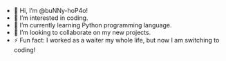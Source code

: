 - 👋 Hi, I’m @buNNy-hoP4o!
- 👀 I’m interested in coding.
- 🌱 I’m currently learning Python programming language.
- 💞️ I’m looking to collaborate on my new projects.
- ⚡ Fun fact: I worked as a waiter my whole life, but now I am switching to coding!

<!---
buNNy-hoP4o/buNNy-hoP4o is a ✨ special ✨ repository because its `README.md` (this file) appears on your GitHub profile.
You can click the Preview link to take a look at your changes.
--->
